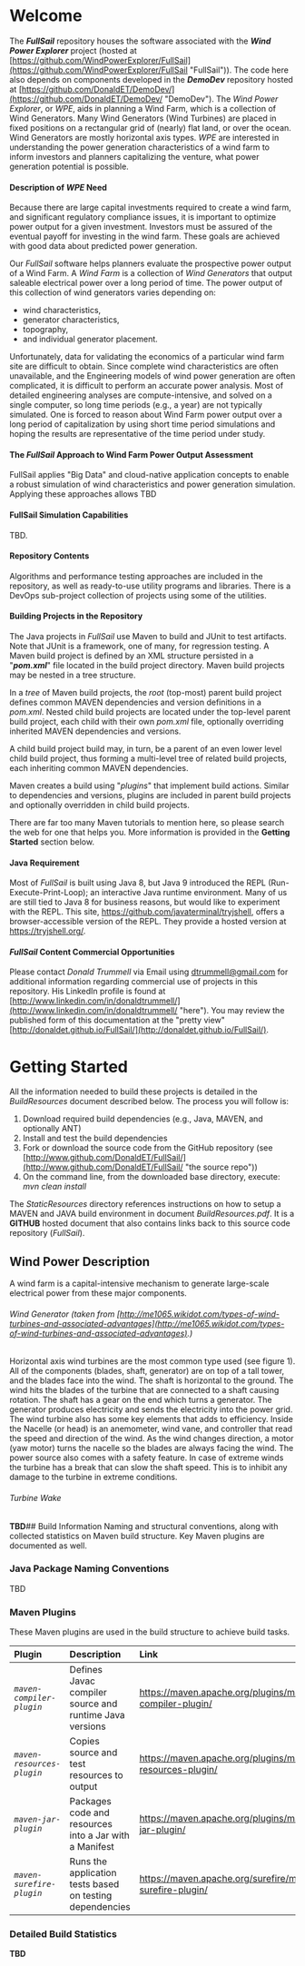 # Welcome

The ***FullSail*** repository houses the software associated with the ***Wind Power Explorer*** project (hosted at [https://github.com/WindPowerExplorer/FullSail](https://github.com/WindPowerExplorer/FullSail "FullSail")). The code here also depends on components developed in the ***DemoDev*** repository hosted at [https://github.com/DonaldET/DemoDev/](https://github.com/DonaldET/DemoDev/ "DemoDev"). The *Wind Power Explorer*, or *WPE*, aids in planning a Wind Farm, which is a collection of Wind Generators. Many Wind Generators (Wind Turbines) are placed in fixed positions on a rectangular grid of (nearly) flat land, or over the ocean. Wind Generators are mostly horizontal axis types. *WPE* are interested in understanding the power generation characteristics of a wind farm to inform investors and planners capitalizing the venture, what power generation potential is possible.

#### Description of *WPE* Need

Because there are large capital investments required to create a wind farm, and significant regulatory compliance issues, it is important to optimize power output for a given investment. Investors must be assured of the eventual payoff for investing in the wind farm. These goals are achieved with good data about predicted power generation.

Our *FullSail* software helps planners evaluate the prospective power output of a Wind Farm. A *Wind Farm* is a collection of *Wind Generators* that output saleable electrical power over a long period of time. The power output of this collection of wind generators varies depending on:

- wind characteristics,
- generator characteristics,
- topography,
- and individual generator placement. 

Unfortunately, data for validating the economics of a particular wind farm site are difficult to obtain. Since complete wind characteristics are often unavailable, and the Engineering models of wind power generation are often complicated, it is difficult to perform an accurate power analysis. Most of detailed engineering analyses are compute-intensive, and solved on a single computer, so long time periods (e.g., a year) are not typically simulated. One is forced to reason about Wind Farm power output over a long period of capitalization by using short time period simulations and hoping the results are representative of the time period under study.

#### The *FullSail* Approach to Wind Farm Power Output Assessment

FullSail applies "Big Data" and cloud-native application concepts to enable a robust simulation of wind characteristics and power generation simulation. Applying these approaches allows TBD

#### FullSail Simulation Capabilities

TBD.

#### Repository Contents

Algorithms and performance testing approaches are included in the repository, as well as ready-to-use utility programs and libraries. There is a DevOps sub-project collection of projects using some of the utilities.

#### Building Projects in the Repository

The Java projects in *FullSail* use Maven to build and JUnit to test artifacts. Note that JUnit is a framework, one of many, for regression testing.  A Maven build project is defined by an XML structure persisted in a "***pom.xml***" file located in the build project directory. Maven build projects may be nested in a tree structure.

In a *tree* of Maven build projects, the _root_ (top-most) parent build project defines common MAVEN dependencies and version definitions in a *pom.xml*. Nested child build projects are located under the top-level parent build project, each child with their own *pom.xml* file, optionally overriding inherited MAVEN dependencies and versions.

A child build project build may, in turn, be a parent of an even lower level child build project, thus forming a multi-level tree of related build projects, each inheriting common MAVEN dependencies.

Maven creates a build using "*plugins*" that implement build actions. Similar to dependencies and versions, plugins are included in parent build projects and optionally overridden in child build projects.

There are far too many Maven tutorials to mention here, so please search the web for one that helps you. More information is provided in the **Getting Started** section below.

#### Java Requirement

Most of *FullSail* is built using Java 8, but Java 9 introduced the REPL (Run-Execute-Print-Loop); an interactive Java runtime environment. Many of us are still tied to Java 8 for business reasons, but would like to experiment with the REPL. This site, https://github.com/javaterminal/tryjshell, offers a browser-accessible version of the REPL. They provide a hosted version at https://tryjshell.org/.

#### *FullSail* Content Commercial Opportunities

Please contact _Donald Trummell_ via Email using dtrummell@gmail.com for additional information regarding commercial use of projects in this repository.  His LinkedIn profile is found at [http://www.linkedin.com/in/donaldtrummell/](http://www.linkedin.com/in/donaldtrummell/ "here"). You may review the published form of this documentation at the "pretty view" [http://donaldet.github.io/FullSail/](http://donaldet.github.io/FullSail/).

# Getting Started

All the information needed to build these projects is detailed in the _BuildResources_ document described below.  The process you will follow is:
 1. Download required build dependencies (e.g., Java, MAVEN, and optionally ANT)
 2. Install and test the build dependencies
 3. Fork or download the source code from the GitHub repository (see [http://www.github.com/DonaldET/FullSail/](http://www.github.com/DonaldET/FullSail/ "the source repo"))
 4. On the command line, from the downloaded base directory, execute:
    _mvn clean install_

The _StaticResources_ directory references instructions on how to setup a MAVEN and JAVA build environment in document _BuildResources.pdf_. It is a **GITHUB** hosted document that also contains links back to this source code repository (*FullSail*).

## Wind Power Description

A wind farm is a capital-intensive mechanism to generate large-scale electrical power from these major components.

###### Wind Generator (taken from [http://me1065.wikidot.com/types-of-wind-turbines-and-associated-advantages](http://me1065.wikidot.com/types-of-wind-turbines-and-associated-advantages).)

Horizontal axis wind turbines are the most common type used (see figure 1). All of the components (blades, shaft, generator) are on top of a tall tower, and the blades face into the wind. The shaft is horizontal to the ground. The wind hits the blades of the turbine that are connected to a shaft causing rotation. The shaft has a gear on the end which turns a generator. The generator produces electricity and sends the electricity into the power grid. The wind turbine also has some key elements that adds to efficiency. Inside the Nacelle (or head) is an anemometer, wind vane, and controller that read the speed and direction of the wind. As the wind changes direction, a motor (yaw motor) turns the nacelle so the blades are always facing the wind. The power source also comes with a safety feature. In case of extreme winds the turbine has a break that can slow the shaft speed. This is to inhibit any damage to the turbine in extreme conditions.

###### Turbine Wake

**TBD**## Build Information
Naming and structural conventions, along with collected statistics on Maven build structure. Key Maven plugins are documented as well.

### Java Package Naming Conventions


TBD

### Maven Plugins

These Maven plugins are used in the build structure to achieve build tasks.

| Plugin                    | Description                                        | Link                                                    |
| :------------------------ | :------------------------------------------------- | :------------------------------------------------------ |
| *`maven-compiler-plugin`* | Defines Javac compiler source and runtime Java versions | https://maven.apache.org/plugins/maven-compiler-plugin/ |
| *`maven-resources-plugin`* | Copies source and test resources to output | https://maven.apache.org/plugins/maven-resources-plugin/ |
| *`maven-jar-plugin`* | Packages code and resources into a Jar with a Manifest | https://maven.apache.org/plugins/maven-jar-plugin/ |
| *`maven-surefire-plugin`* | Runs the application tests based on testing dependencies | https://maven.apache.org/surefire/maven-surefire-plugin/ |



### Detailed Build Statistics

**TBD**